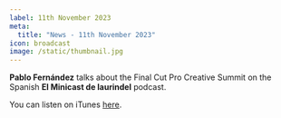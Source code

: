 ```yaml
---
label: 11th November 2023
meta:
  title: "News - 11th November 2023"
icon: broadcast
image: /static/thumbnail.jpg
---
```


**Pablo Fernández** talks about the Final Cut Pro Creative Summit on the Spanish **El Minicast de laurindel** podcast.

You can listen on iTunes [here](https://podcasts.apple.com/us/podcast/hablemos-de-cosas-de-vídeo/id603503557?i=1000634367077&ign-itscg=30200S&ign-itsct=podcast_box).